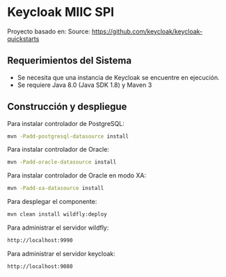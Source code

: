 Keycloak MIIC SPI
=================

Proyecto basado en: Source: <https://github.com/keycloak/keycloak-quickstarts>  

Requerimientos del Sistema
--------------------------

- Se necesita que una instancia de <span>Keycloak</span> se encuentre en ejecución.
- Se requiere Java 8.0 (Java SDK 1.8) y Maven 3

Construcción y despliegue
-------------------------------


Para instalar controlador de PostgreSQL:

```bash
mvn -Padd-postgresql-datasource install
```

Para instalar controlador de Oracle:

```bash
mvn -Padd-oracle-datasource install
```

Para instalar controlador de Oracle en modo XA:

```bash
mvn -Padd-xa-datasource install
```
 
Para desplegar el componente:

```bash
mvn clean install wildfly:deploy
```

Para administrar el servidor wildfly:

```bash
http://localhost:9990
```

Para administrar el servidor keycloak:

```bash
http://localhost:9080
```
